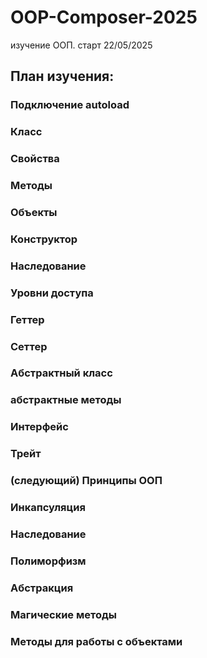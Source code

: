 # OOP-Composer-2025
изучение ООП. старт 22/05/2025

## План изучения:
### Подключение autoload
### Класс
### Свойства
### Методы
### Объекты
### Конструктор
### Наследование
### Уровни доступа
### Геттер
### Сеттер
### Абстрактный класс
### абстрактные методы
### Интерфейс
### Трейт
### (следующий) Принципы ООП
### Инкапсуляция
### Наследование
### Полиморфизм
### Абстракция
### Магические методы
### Методы для работы с объектами